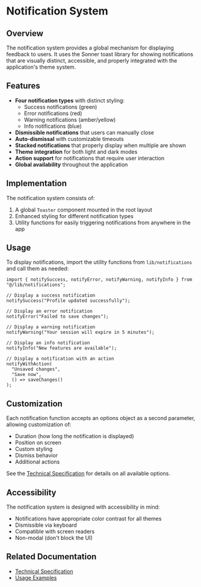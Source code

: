 # Notification System

## Overview

The notification system provides a global mechanism for displaying feedback to users. It uses the Sonner toast library for showing notifications that are visually distinct, accessible, and properly integrated with the application's theme system.

## Features

- **Four notification types** with distinct styling:
  - Success notifications (green)
  - Error notifications (red)
  - Warning notifications (amber/yellow)
  - Info notifications (blue)
- **Dismissible notifications** that users can manually close
- **Auto-dismissal** with customizable timeouts
- **Stacked notifications** that properly display when multiple are shown
- **Theme integration** for both light and dark modes
- **Action support** for notifications that require user interaction
- **Global availability** throughout the application

## Implementation

The notification system consists of:

1. A global `Toaster` component mounted in the root layout
2. Enhanced styling for different notification types
3. Utility functions for easily triggering notifications from anywhere in the app

## Usage

To display notifications, import the utility functions from `lib/notifications` and call them as needed:

```tsx
import { notifySuccess, notifyError, notifyWarning, notifyInfo } from "@/lib/notifications";

// Display a success notification
notifySuccess("Profile updated successfully");

// Display an error notification
notifyError("Failed to save changes");

// Display a warning notification
notifyWarning("Your session will expire in 5 minutes");

// Display an info notification
notifyInfo("New features are available");

// Display a notification with an action
notifyWithAction(
  "Unsaved changes", 
  "Save now", 
  () => saveChanges()
);
```

## Customization

Each notification function accepts an options object as a second parameter, allowing customization of:

- Duration (how long the notification is displayed)
- Position on screen
- Custom styling
- Dismiss behavior
- Additional actions

See the [Technical Specification](./notification-system-technical-spec.md) for details on all available options.

## Accessibility

The notification system is designed with accessibility in mind:

- Notifications have appropriate color contrast for all themes
- Dismissible via keyboard
- Compatible with screen readers
- Non-modal (don't block the UI)

## Related Documentation

- [Technical Specification](./notification-system-technical-spec.md)
- [Usage Examples](./notification-system-examples.md)
